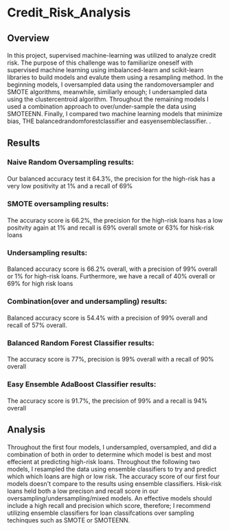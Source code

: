 # Credit_Risk_Analysis
## Overview
####
  In this project, supervised machine-learning was utilized to analyze credit risk. The purpose of this challenge was to familiarize oneself with supervised machine learning using imbalanced-learn and scikit-learn libraries to build models and evalute them using a resampling method. In the beginning models, I oversampled data using the randomoversampler and SMOTE algorithms, meanwhile, similiarly enough; I undersampled data using the clustercentroid algorithm. Throughout the remaining models I used a combination approach to over/under-sample the data using SMOTEENN. Finally, I compared two machine learning models that minimize bias, THE balancedrandomforestclassifier and easyensembleclassifier.
.
## Results
### Naive Random Oversampling results: 
####
Our balanced accuracy test it 64.3%, the precision for the high-risk has a very low positivity at 1% and a recall of 69%

### SMOTE oversampling results: 
####
The accuracy score is 66.2%, the precision for the high-risk loans has a low positvity again at 1% and recall is 69% overall smote or 63% for hisk-risk loans

### Undersampling results: 
####
Balanced accuracy score is 66.2% overall, with a precision of 99% overall or 1% for high-risk loans. Furthermore, we have a recall of 40% overall or 69% for high risk loans

### Combination(over and undersampling) results:
####
Balanced accuracy score is 54.4% with a precision of 99% overall and recall of 57% overall.

### Balanced Random Forest Classifier results:
#### 
The accuracy score is 77%, precision is 99% overall with a recall of 90% overall
### Easy Ensemble AdaBoost Classifier results: 
####
The accuracy score is 91.7%, the precision of 99% and a recall is 94% overall

## Analysis

####
  Throughout the first four models, I undersampled, oversampled, and did a combination of both in order to determine which model is best and most effecient at predicting high-risk loans. Throughout the following two models, I resampled the data using ensemble classifiers to try and predict which which loans are high or low risk. The accuracy score of our first four models doesn't compare to the results using ensemble classifiers. Hisk-risk loans held both a low precison and recall score in our oversampling/undersampling/mixed models. An effective models should include a high recall and precision which score, therefore; I recommend utilizing ensemble classifiers for loan classifcations over sampling techinques such as SMOTE or SMOTEENN.
